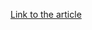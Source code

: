 [Link to the article](https://fieldeffect.com/blog/apple-issues-emergency-patch-for-rce-and-css-zero-days)
